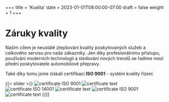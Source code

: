 +++
title = 'Kvalita'
date = 2023-01-01T08:00:00-07:00
draft = false
weight = 1
+++

# Záruky kvality

Naším cílem je neustálé zlepšování kvality poskytovaných služeb a celkového servisu pro naše zákazníky. Jen díky profesionálnímu přístupu, používání moderních technologií a sledování nových trendů se řadíme mezi přední poskytovatele automobilové přepravy.

Také díky tomu jsme získali certifikaci **ISO 9001** - systém kvality řízení.

{{< slider >}}
![certificate ISO 9001](img.cert.iso9001.webp)
![certificate text](img.cert.text.webp)
![certificate ISO 14001](img.cert.iso14001.webp)
![certificate text](img.cert.text.webp)
![certificate ISO 9001](img.cert.iso9001.webp)
![certificate text](img.cert.text.webp)
{{</slider >}}


